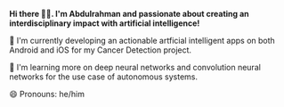 **Hi there 👋🏾. I'm Abdulrahman and passionate about creating an interdisciplinary impact with artificial intelligence!**

🔭 I'm currently developing an actionable artficial intelligent apps on both Android and iOS for my Cancer Detection project.

🌱 I'm learning more on deep neural networks and convolution neural networks for the use case of autonomous systems.

😄 Pronouns: he/him
